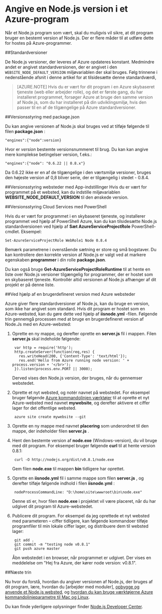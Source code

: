 <properties
    pageTitle="Angive en Node.js Version"
    description="Lær, hvordan du angiver versionen af Node.js, der bruges af Azure-websteder og Cloud Services"
    services=""
    documentationCenter="nodejs"
    authors="rmcmurray"
    manager="wpickett"
    editor=""/>

<tags
    ms.service="multiple"
    ms.workload="na"
    ms.tgt_pltfrm="na"
    ms.devlang="nodejs"
    ms.topic="article"
    ms.date="08/11/2016"
    ms.author="robmcm"/>

# <a name="specifying-a-nodejs-version-in-an-azure-application"></a>Angive en Node.js version i et Azure-program

Når et Node.js program som vært, skal du muligvis vil sikre, at dit program bruger en bestemt version af Node.js. Der er flere måder til at udføre dette for hostes på Azure-programmer.

##<a name="default-versions"></a>Standardversioner

De Node.js versioner, der leveres af Azure opdateres konstant. Medmindre andet er angivet standardversionen, der er angivet i den `WEBSITE_NODE_DEFAULT_VERSION` miljøvariablen der skal bruges. Følg trinnene i nedenstående afsnit i denne artikel for at tilsidesætte denne standardværdi,

> [AZURE.NOTE] Hvis du er vært for dit program i en Azure skybaseret tjeneste (web eller arbejder rolle), og det er første gang, du har installeret programmet, forsøger Azure at bruge den samme version af Node.js, som du har installeret på din udviklingsmiljø, hvis den passer til en af de tilgængelige på Azure standardversioner.

##<a name="versioning-with-packagejson"></a>Versionsstyring med package.json

Du kan angive versionen af Node.js skal bruges ved at tilføje følgende til filen **package.json** :

    "engines":{"node":version}

Hvor er *version* bestemte versionsnummeret til brug. Du kan kan angive mere komplekse betingelser version, f.eks.:

    "engines":{"node": "0.6.22 || 0.8.x"}

Da 0.6.22 ikke er en af de tilgængelige i den værtsmiljø versioner, bruges den højeste version af 0,8 bliver serie, der er tilgængelig i stedet - 0.8.4.

##<a name="versioning-websites-with-app-settings"></a>Versionsstyring websteder med App-indstillinger
Hvis du er vært for programmet på et websted, kan du indstille miljøvariablen **WEBSITE_NODE_DEFAULT_VERSION** til den ønskede version. 

##<a name="versioning-cloud-services-with-powershell"></a>Versionsstyring Cloud Services med PowerShell

Hvis du er vært for programmet i en skybaseret tjeneste, og installerer programmet ved hjælp af PowerShell Azure, kan du kan tilsidesætte Node.js standardversionen ved hjælp af **Sæt AzureServiceProjectRole** PowerShell-cmdlet. Eksempel:

    Set-AzureServiceProjectRole WebRole1 Node 0.8.4

Bemærk parametrene i ovenstående sætning er store og små bogstaver.  Du kan kontrollere den korrekte version af Node.js er valgt ved at markere egenskaben **programmer** i din rolle **package.json**.

Du kan også bruge **Get-AzureServiceProjectRoleRuntime** til at hente en liste over Node.js versioner tilgængelig for programmer, der er hostet som en skybaseret tjeneste.  Kontrollér altid versionen af Node.js afhænger af dit projekt er på denne liste.

##<a name="using-a-custom-version-with-azure-websites"></a>Ved hjælp af en brugerdefineret version med Azure websteder

Azure giver flere standardversioner af Node.js, kan du bruge en version, som ikke har angivet som standard. Hvis dit program er hostet som en Azure-websted, kan du gøre dette ved hjælp af **iisnode.yml** -filen. Følgende trin gennemgå processen med at bruge en brugerdefineret version af Node.Js med en Azure-websted:

1. Oprette en ny mappe, og derefter oprette en **server.js** fil i mappen. Filen **server.js** skal indeholde følgende:

        var http = require('http');
        http.createServer(function(req,res) {
          res.writeHead(200, {'Content-Type': 'text/html'});
          res.end('Hello from Azure running node version: ' + process.version + '</br>');
        }).listen(process.env.PORT || 3000);

    Derved vises den Node.js version, der bruges, når du gennemser webstedet.

2. Oprette et nyt websted, og notér navnet på webstedet. For eksempel bruger følgende [Azure kommandolinjen værktøjer] til at oprette et nyt Azure-websted med navnet **mywebsite**, og derefter aktivere et ciffer lager for det offentlige websted.

        azure site create mywebsite --git

3. Oprette en ny mappe med navnet **placering** som underordnet til den mappe, der indeholder filen **server.js** .

4. Hent den bestemte version af **node.exe** (Windows-version), du vil bruge med dit program. For eksempel bruger følgende **curl** til at hente version 0.8.1:

        curl -O http://nodejs.org/dist/v0.8.1/node.exe

    Gem filen **node.exe** til mappen **bin** tidligere har oprettet.

5. Oprette en **iisnode.yml** fil i samme mappe som filen **server.js** , og derefter tilføje følgende indhold i filen **iisnode.yml** :

        nodeProcessCommandLine: "D:\home\site\wwwroot\bin\node.exe"

    Denne sti er, hvor filen **node.exe** i projektet vil være placeret, når du har udgivet dit program til Azure-webstedet.

6. Publicere dit program. For eksempel da jeg oprettede et nyt websted med parameteren – ciffer tidligere, kan følgende kommandoer tilføje programfiler til min lokale ciffer lager, og distribuere dem til websted lager:

        git add .
        git commit -m "testing node v0.8.1"
        git push azure master

    Åbn webstedet i en browser, når programmet er udgivet. Der vises en meddelelse om "Hej fra Azure, der kører node version: v0.8.1".

##<a name="next-steps"></a>Næste trin

Nu hvor du forstå, hvordan du angiver versionen af Node.js, der bruges af dit program, lære, hvordan du [arbejder med moduler], [opbygge og anvende et Node.js websted], og [hvordan du kan bruge værktøjerne Azure kommandolinjeparametre til Mac og Linux].

Du kan finde yderligere oplysninger finder [Node.js Developer Center](/develop/nodejs/).

[Hvordan du kan bruge værktøjerne Azure kommandolinjeparametre til Mac og Linux]: xplat-cli-install.md
[Azure kommandolinjen værktøjer]: xplat-cli-install.md
[arbejde med moduler]: nodejs-use-node-modules-azure-apps.md
[opbygge og anvende et Node.js websted]: web-sites-nodejs-develop-deploy-mac.md
